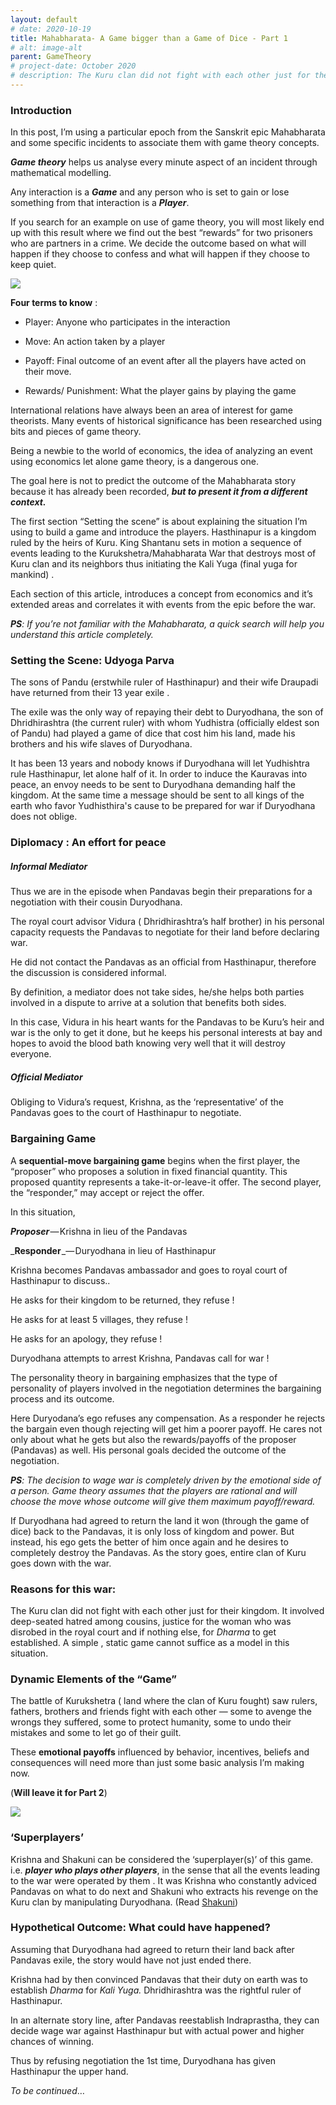 ```yaml
---
layout: default
# date: 2020-10-19
title: Mahabharata- A Game bigger than a Game of Dice - Part 1
# alt: image-alt
parent: GameTheory
# project-date: October 2020
# description: The Kuru clan did not fight with each other just for their kingdom. It involved deep-seated hatred among cousins, justice for the woman who was disrobed in the royal court and if nothing else, Dharma.
---
```


### Introduction

In this post, I’m using a particular epoch from the Sanskrit epic Mahabharata and some specific incidents to associate them with game theory concepts.

_**Game theory**_ helps us analyse every minute aspect of an incident through mathematical modelling.

Any interaction is a _**Game**_ and any person who is set to gain or lose something from that interaction is a _**Player**_.

If you search for an example on use of game theory, you will most likely end up with this result where we find out the best “rewards” for two prisoners who are partners in a crime. We decide the outcome based on what will happen if they choose to confess and what will happen if they choose to keep quiet.

[![](https://cdn.substack.com/image/fetch/w_1456,c_limit,f_auto,q_auto:good,fl_progressive:steep/https%3A%2F%2Fbucketeer-e05bbc84-baa3-437e-9518-adb32be77984.s3.amazonaws.com%2Fpublic%2Fimages%2Fa2ad1905-a349-44e8-9b53-e41d7cb3a613_1893x775.png)](https://cdn.substack.com/image/fetch/f_auto,q_auto:good,fl_progressive:steep/https%3A%2F%2Fbucketeer-e05bbc84-baa3-437e-9518-adb32be77984.s3.amazonaws.com%2Fpublic%2Fimages%2Fa2ad1905-a349-44e8-9b53-e41d7cb3a613_1893x775.png)

**Four terms to know** :

-   Player: Anyone who participates in the interaction
    
-   Move: An action taken by a player
    
-   Payoff: Final outcome of an event after all the players have acted on their move.
    
-   Rewards/ Punishment: What the player gains by playing the game
    

International relations have always been an area of interest for game theorists. Many events of historical significance has been researched using bits and pieces of game theory.

Being a newbie to the world of economics, the idea of analyzing an event using economics let alone game theory, is a dangerous one.

The goal here is not to predict the outcome of the Mahabharata story because it has already been recorded, _**but to present it from a different context.**_

The first section “Setting the scene” is about explaining the situation I’m using to build a game and introduce the players. Hasthinapur is a kingdom ruled by the heirs of Kuru. King Shantanu sets in motion a sequence of events leading to the Kurukshetra/Mahabharata War that destroys most of Kuru clan and its neighbors thus initiating the Kali Yuga (final yuga for mankind) .

Each section of this article, introduces a concept from economics and it’s extended areas and correlates it with events from the epic before the war.

_**PS**: If you’re not familiar with the Mahabharata, a quick search will help you understand this article completely._

### Setting the Scene: Udyoga Parva

The sons of Pandu (erstwhile ruler of Hasthinapur) and their wife Draupadi have returned from their 13 year exile .

The exile was the only way of repaying their debt to Duryodhana, the son of Dhridhirashtra (the current ruler) with whom Yudhistra (officially eldest son of Pandu) had played a game of dice that cost him his land, made his brothers and his wife slaves of Duryodhana.

It has been 13 years and nobody knows if Duryodhana will let Yudhishtra rule Hasthinapur, let alone half of it. In order to induce the Kauravas into peace, an envoy needs to be sent to Duryodhana demanding half the kingdom. At the same time a message should be sent to all kings of the earth who favor Yudhisthira's cause to be prepared for war if Duryodhana does not oblige.

### Diplomacy : An effort for peace

##### Informal Mediator

Thus we are in the episode when Pandavas begin their preparations for a negotiation with their cousin Duryodhana.

The royal court advisor Vidura ( Dhridhirashtra’s half brother) in his personal capacity requests the Pandavas to negotiate for their land before declaring war.

He did not contact the Pandavas as an official from Hasthinapur, therefore the discussion is considered informal.

By definition, a mediator does not take sides, he/she helps both parties involved in a dispute to arrive at a solution that benefits both sides.

In this case, Vidura in his heart wants for the Pandavas to be Kuru’s heir and war is the only to get it done, but he keeps his personal interests at bay and hopes to avoid the blood bath knowing very well that it will destroy everyone.

##### Official Mediator

Obliging to Vidura’s request, Krishna, as the ‘representative’ of the Pandavas goes to the court of Hasthinapur to negotiate.

### Bargaining Game

A **sequential-move bargaining game** begins when the first player, the “proposer” who proposes a solution in fixed financial quantity. This proposed quantity represents a take-it-or-leave-it offer. The second player, the “responder,” may accept or reject the offer.

In this situation,

_**Proposer**_ — Krishna in lieu of the Pandavas

_**Responder** _— Duryodhana in lieu of Hasthinapur

Krishna becomes Pandavas ambassador and goes to royal court of Hasthinapur to discuss..

He asks for their kingdom to be returned, they refuse !

He asks for at least 5 villages, they refuse !

He asks for an apology, they refuse !

Duryodhana attempts to arrest Krishna, Pandavas call for war !

The personality theory in bargaining emphasizes that the type of personality of players involved in the negotiation determines the bargaining process and its outcome.

Here Duryodana’s ego refuses any compensation. As a responder he rejects the bargain even though rejecting will get him a poorer payoff. He cares not only about what he gets but also the rewards/payoffs of the proposer (Pandavas) as well. His personal goals decided the outcome of the negotiation.

_**PS**: The decision to wage war is completely driven by the emotional side of a person. Game theory assumes that the players are rational and will choose the move whose outcome will give them maximum payoff/reward._

If Duryodhana had agreed to return the land it won (through the game of dice) back to the Pandavas, it is only loss of kingdom and power. But instead, his ego gets the better of him once again and he desires to completely destroy the Pandavas. As the story goes, entire clan of Kuru goes down with the war.

### Reasons for this war:

The Kuru clan did not fight with each other just for their kingdom. It involved deep-seated hatred among cousins, justice for the woman who was disrobed in the royal court and if nothing else, for _Dharma_ to get established. A simple , static game cannot suffice as a model in this situation.

### Dynamic Elements of the “Game”

The battle of Kurukshetra ( land where the clan of Kuru fought) saw rulers, fathers, brothers and friends fight with each other — some to avenge the wrongs they suffered, some to protect humanity, some to undo their mistakes and some to let go of their guilt.

These **emotional payoffs** influenced by behavior, incentives, beliefs and consequences will need more than just some basic analysis I’m making now.

(**Will leave it for Part 2**)

[![](https://cdn.substack.com/image/fetch/w_1456,c_limit,f_auto,q_auto:good,fl_progressive:steep/https%3A%2F%2Fbucketeer-e05bbc84-baa3-437e-9518-adb32be77984.s3.amazonaws.com%2Fpublic%2Fimages%2F2a5ebf95-4e98-402b-a906-a179d7518c06_540x670.png)](https://cdn.substack.com/image/fetch/f_auto,q_auto:good,fl_progressive:steep/https%3A%2F%2Fbucketeer-e05bbc84-baa3-437e-9518-adb32be77984.s3.amazonaws.com%2Fpublic%2Fimages%2F2a5ebf95-4e98-402b-a906-a179d7518c06_540x670.png)

### ‘Superplayers’

Krishna and Shakuni can be considered the ‘superplayer(s)’ of this game. i.e. _**player who plays other players**_, in the sense that all the events leading to the war were operated by them . It was Krishna who constantly adviced Pandavas on what to do next and Shakuni who extracts his revenge on the Kuru clan by manipulating Duryodhana. (Read [Shakuni](https://threedotsinarow.substack.com/p/shakuni.html))

### Hypothetical Outcome: What could have happened?

Assuming that Duryodhana had agreed to return their land back after Pandavas exile, the story would have not just ended there.

Krishna had by then convinced Pandavas that their duty on earth was to establish _Dharma_ for _Kali Yuga._ Dhridhirashtra was the rightful ruler of Hasthinapur.

In an alternate story line, after Pandavas reestablish Indraprastha, they can decide wage war against Hasthinapur but with actual power and higher chances of winning.

Thus by refusing negotiation the 1st time, Duryodhana has given Hasthinapur the upper hand.

_To be continued_…


